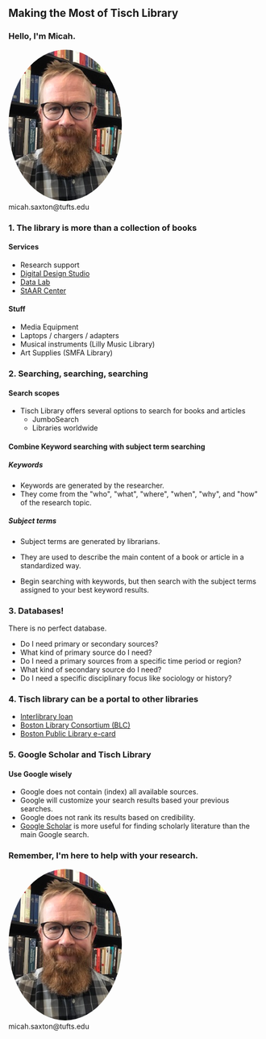 ## Making the Most of Tisch Library


### Hello, I'm Micah.
<img src="./images/saxton_profile.jpg" height=300 style="border-radius: 50%">
<br>
micah.saxton@tufts.edu


### 1. The library is more than a collection of books

#### Services
* Research support
* [Digital Design Studio](https://tischlibrary.tufts.edu/our-locations/also-tisch/digital-design-studio-dds)
* [Data Lab](https://sites.tufts.edu/datalab/)
* [StAAR Center](https://students.tufts.edu/staar-center)

#### Stuff
* Media Equipment
* Laptops / chargers / adapters
* Musical instruments (Lilly Music Library)
* Art Supplies (SMFA Library)


### 2. Searching, searching, searching

#### Search scopes
* Tisch Library offers several options to search for books and articles
    * JumboSearch
    * Libraries worldwide

#### Combine Keyword searching with subject term searching

##### Keywords
* Keywords are generated by the researcher.
* They come from the "who", "what", "where", "when", "why", and "how" of the research topic.

##### Subject terms
* Subject terms are generated by librarians.
* They are used to describe the main content of a book or article in a standardized way.

* Begin searching with keywords, but then search with the subject terms assigned to your best keyword results.


### 3. Databases!

There is no perfect database.

* Do I need primary or secondary sources?
* What kind of primary source do I need?
* Do I need a primary sources from a specific time period or region?
* What kind of secondary source do I need?
* Do I need a specific disciplinary focus like sociology or history?


### 4. Tisch library can be a portal to other libraries
* [Interlibrary loan](https://tischlibrary.tufts.edu/what-we-have/borrow-and-request/interlibrary-loan-illiad)
* [Boston Library Consortium (BLC)](https://blc.org/)
* [Boston Public Library e-card](https://www.bpl.org/ecard/)


### 5. Google Scholar and Tisch Library

#### Use Google wisely
* Google does not contain (index) all available sources.
* Google will customize your search results based your previous searches.
* Google does not rank its results based on credibility.
* [Google Scholar](https://scholar.google.com/) is more useful for finding scholarly literature than the main Google search.


### Remember, I'm here to help with your research.
<img src="./images/saxton_profile.jpg" height=300 style="border-radius: 50%">
<br>
micah.saxton@tufts.edu